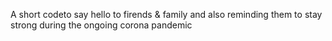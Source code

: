 A short codeto say hello to firends & family and also reminding them to stay strong during the ongoing corona pandemic
